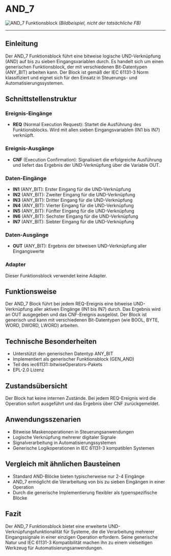 # AND_7

![AND_7 Funktionsblock](https://www.eclipse.org/4diac/en/images/logo.png) *(Bildbeispiel, nicht der tatsächliche FB)*

* * * * * * * * * *

## Einleitung
Der AND_7 Funktionsblock führt eine bitweise logische UND-Verknüpfung (AND) auf bis zu sieben Eingangsvariablen durch. Es handelt sich um einen generischen Funktionsblock, der mit verschiedenen Bit-Datentypen (ANY_BIT) arbeiten kann. Der Block ist gemäß der IEC 61131-3 Norm klassifiziert und eignet sich für den Einsatz in Steuerungs- und Automatisierungssystemen.

## Schnittstellenstruktur

### **Ereignis-Eingänge**
- **REQ** (Normal Execution Request): Startet die Ausführung des Funktionsblocks. Wird mit allen sieben Eingangsvariablen (IN1 bis IN7) verknüpft.

### **Ereignis-Ausgänge**
- **CNF** (Execution Confirmation): Signalisiert die erfolgreiche Ausführung und liefert das Ergebnis der UND-Verknüpfung über die Variable OUT.

### **Daten-Eingänge**
- **IN1** (ANY_BIT): Erster Eingang für die UND-Verknüpfung
- **IN2** (ANY_BIT): Zweiter Eingang für die UND-Verknüpfung
- **IN3** (ANY_BIT): Dritter Eingang für die UND-Verknüpfung
- **IN4** (ANY_BIT): Vierter Eingang für die UND-Verknüpfung
- **IN5** (ANY_BIT): Fünfter Eingang für die UND-Verknüpfung
- **IN6** (ANY_BIT): Sechster Eingang für die UND-Verknüpfung
- **IN7** (ANY_BIT): Siebter Eingang für die UND-Verknüpfung

### **Daten-Ausgänge**
- **OUT** (ANY_BIT): Ergebnis der bitweisen UND-Verknüpfung aller Eingangswerte

### **Adapter**
Dieser Funktionsblock verwendet keine Adapter.

## Funktionsweise
Der AND_7 Block führt bei jedem REQ-Ereignis eine bitweise UND-Verknüpfung aller aktiven Eingänge (IN1 bis IN7) durch. Das Ergebnis wird an OUT ausgegeben und das CNF-Ereignis ausgelöst. Der Block ist generisch und kann mit verschiedenen Bit-Datentypen (wie BOOL, BYTE, WORD, DWORD, LWORD) arbeiten.

## Technische Besonderheiten
- Unterstützt den generischen Datentyp ANY_BIT
- Implementiert als generischer Funktionsblock (GEN_AND)
- Teil des iec61131::bitwiseOperators-Pakets
- EPL-2.0 Lizenz

## Zustandsübersicht
Der Block hat keine internen Zustände. Bei jedem REQ-Ereignis wird die Operation sofort ausgeführt und das Ergebnis über CNF zurückgemeldet.

## Anwendungsszenarien
- Bitweise Maskenoperationen in Steuerungsanwendungen
- Logische Verknüpfung mehrerer digitaler Signale
- Signalverarbeitung in Automatisierungssystemen
- Generische Logikoperationen in IEC 61131-3 kompatiblen Systemen

## Vergleich mit ähnlichen Bausteinen
- Standard AND-Blöcke bieten typischerweise nur 2-4 Eingänge
- AND_7 ermöglicht die Verarbeitung von bis zu sieben Eingängen in einer Operation
- Durch die generische Implementierung flexibler als typenspezifische Blöcke

## Fazit
Der AND_7 Funktionsblock bietet eine erweiterte UND-Verknüpfungsfunktionalität für Systeme, die die Verarbeitung mehrerer Eingangssignale in einer einzigen Operation erfordern. Seine generische Natur und IEC 61131-3 Kompatibilität machen ihn zu einem vielseitigen Werkzeug für Automatisierungsanwendungen.